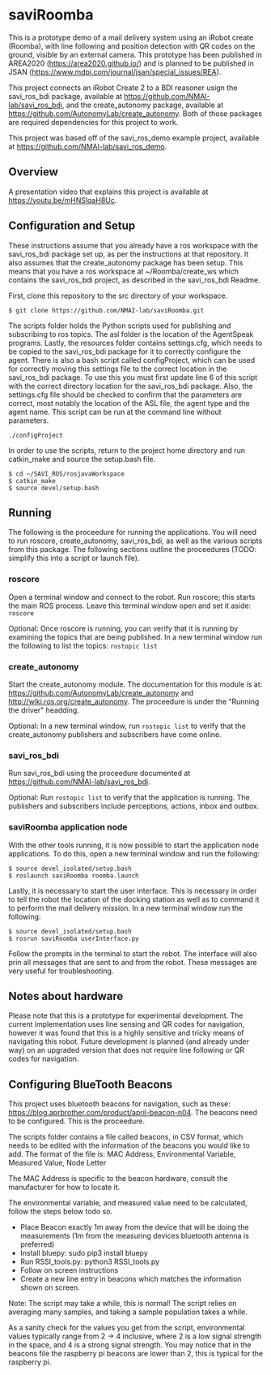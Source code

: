 # saviRoomba

This is a prototype demo of a mail delivery system using an iRobot create (Roomba), with line following and position detection with QR codes on the ground, visible by an external camera. This prototype has been published in AREA2020 (https://area2020.github.io/) and is planned to be published in JSAN (https://www.mdpi.com/journal/jsan/special_issues/REA).

This project connects an iRobot Create 2 to a BDI reasoner usign the savi_ros_bdi package, available at https://github.com/NMAI-lab/savi_ros_bdi, and the create_autonomy package, available at https://github.com/AutonomyLab/create_autonomy. Both of those packages are required dependencies for this project to work.

This project was based off of the savi_ros_demo example project, available at https://github.com/NMAI-lab/savi_ros_demo.

## Overview
A presentation video that explains this project is available at https://youtu.be/mHNSlqaH8Uc.

## Configuration and Setup
These instructions assume that you already have a ros workspace with the savi_ros_bdi package set up, as per the instructions at that repository. It also assumes that the create_autonomy package has been setup. This means that you have a ros workspace at ~/Roomba/create_ws which contains the savi_ros_bdi project, as described in the savi_ros_bdi Readme.

First, clone this repository to the src directory of your workspace.

```
$ git clone https://github.com/NMAI-lab/saviRoomba.git
```
The scripts folder holds the Python scripts used for publishing and subscribing to ros topics. The asl folder is the location of the AgentSpeak programs. Lastly, the resources folder contains settings.cfg, which needs to be copied to the savi_ros_bdi package for it to correctly configure the agent. There is also a bash script called configProject, which can be used for correctly moving this settings file to the correct location in the savi_ros_bdi package. To use this you must first update line 6 of this script with the correct directory location for the savi_ros_bdi package. Also, the settings.cfg file should be checked to confirm that the parameters are correct, most notably the location of the ASL file, the agent type and the agent name. This script can be run at the command line without parameters.
```
./configProject
```
In order to use the scripts, return to the project home directory and run catkin_make and source the setup.bash file.
```
$ cd ~/SAVI_ROS/rosjavaWorkspace
$ catkin_make
$ source devel/setup.bash
```

## Running
The following is the proceedure for running the applications. You will need to run roscore, create_autonomy, savi_ros_bdi, as well as the various scripts from this package. The following sections outline the proceedures (TODO: simplify this into a script or launch file).

### roscore
Open a terminal window and connect to the robot. Run roscore; this starts the main ROS process. Leave this terminal window open and set it aside: `roscore`

Optional: Once roscore is running, you can verify that it is running by examining the topics that are being published. In a new terminal window run the following to list the topics: `rostopic list`

### create_autonomy
Start the create_autonomy module. The documentation for this module is at: https://github.com/AutonomyLab/create_autonomy and http://wiki.ros.org/create_autonomy. The proceedure is under the "Running the driver" headding.

Optional: In a new terminal window, run `rostopic list` to verify that the create_autonomy publishers and subscribers have come online.

### savi_ros_bdi
Run savi_ros_bdi using the proceedure documented at https://github.com/NMAI-lab/savi_ros_bdi.

Optional: Run `rostopic list` to verify that the application is running. The publishers and subscribers include perceptions, actions, inbox and outbox.

### saviRoomba application node
With the other tools running, it is now possible to start the application node applications. To do this, open a new terminal window and run the following:
```
$ source devel_isolated/setup.bash
$ roslaunch saviRoomba roomba.launch
```

Lastly, it is necessary to start the user interface. This is necessary in order to tell the robot the location of the docking station as well as to command it to perform the mail delivery mission. In a new terminal window run the following:
```
$ source devel_isolated/setup.bash
$ rosrun saviRoomba userInterface.py
```
Follow the prompts in the terminal to start the robot. The interface will also prin all messages that are sent to and from the robot. These messages are very useful for troubleshooting.

## Notes about hardware
Please note that this is a prototype for experimental development. The current implementation uses line sensing and QR codes for navigation, however it was found that this is a highly sensitive and tricky means of navigating this robot. Future development is planned (and already under way) on an upgraded version that does not require line following or QR codes for navigation.

## Configuring BlueTooth Beacons
This project uses bluetooth beacons for navigation, such as these: https://blog.aprbrother.com/product/april-beacon-n04.
The beacons need to be configured. This is the proceedure.

The scripts folder contains a file called beacons, in CSV format, which needs to be edited with the information of the beacons you would like to add.
The format of the file is: MAC Address, Environmental Variable, Measured Value, Node Letter

The MAC Address is specific to the beacon hardware, consult the manufacturer for how to locate it.

The environmental variable, and measured value need to be calculated, follow the steps below todo so.

- Place Beacon exactly 1m away from the device that will be doing the measurements (1m from the measuring devices bluetooth antenna is preferred) 
- Install bluepy: sudo pip3 install bluepy
- Run RSSI_tools.py: python3 RSSI_tools.py
- Follow on screen instructions
- Create a new line entry in beacons which matches the information shown on screen.

Note: The script may take a while, this is normal! The script relies on averaging many samples, and taking a sample population takes a while. 

As a sanity check for the values you get from the script, environmental values typically range from 2 -> 4 inclusive, where 2 is a low signal strength in the space, and 4 is a strong signal strength. You may notice that in the beacons file the raspberry pi beacons are lower than 2, this is typical for the raspberry pi. 
